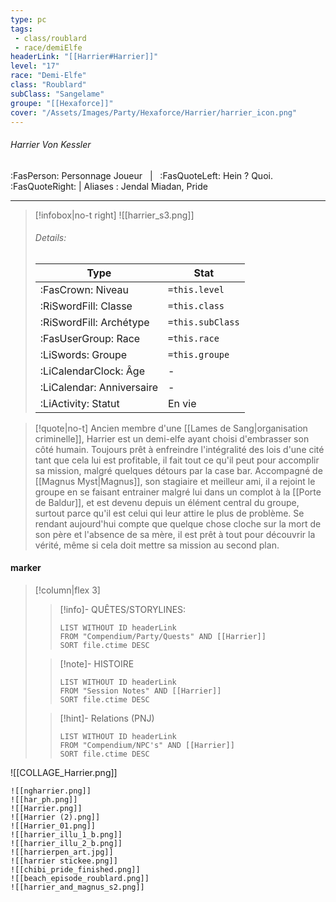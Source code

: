 ```yaml
---
type: pc
tags:
 - class/roublard
 - race/demiElfe
headerLink: "[[Harrier#Harrier]]"
level: "17"
race: "Demi-Elfe"
class: "Roublard"
subClass: "Sangelame"
groupe: "[[Hexaforce]]"
cover: "/Assets/Images/Party/Hexaforce/Harrier/harrier_icon.png"
---
```


###### Harrier Von Kessler
:FasPerson: Personnage Joueur &nbsp; | &nbsp; :FasQuoteLeft: Hein ? Quoi. :FasQuoteRight: | Aliases : Jendal Miadan, Pride
___
> [!infobox|no-t right]
> ![[harrier_s3.png]]
> ###### Details:
> | Type | Stat |
> | ---- | ---- |
> | :FasCrown: Niveau   | `=this.level` |
> | :RiSwordFill: Classe |  `=this.class`|
> | :RiSwordFill: Archétype |  `=this.subClass`|
> |  :FasUserGroup: Race |  `=this.race`|
> |  :LiSwords: Groupe |  `=this.groupe`|
> |  :LiCalendarClock: Âge | - |
> |  :LiCalendar: Anniversaire | - |
> | :LiActivity: Statut | En vie |

> [!quote|no-t]
> Ancien membre d'une [[Lames de Sang|organisation criminelle]], Harrier est un demi-elfe ayant choisi d'embrasser son côté humain. Toujours prêt à enfreindre l'intégralité des lois d'une cité tant que cela lui est profitable, il fait tout ce qu'il peut pour accomplir sa mission, malgré quelques détours par la case bar. Accompagné de [[Magnus Myst|Magnus]], son stagiaire et meilleur ami, il a rejoint le groupe en se faisant entrainer malgré lui dans un complot à la [[Porte de Baldur]], et est devenu depuis un élément central du groupe, surtout parce qu'il est celui qui leur attire le plus de problème. Se rendant aujourd'hui compte que quelque chose cloche sur la mort de son père et l'absence de sa mère, il est prêt à tout pour découvrir la vérité, même si cela doit mettre sa mission au second plan.
 
#### marker
> [!column|flex 3]
>> [!info]- QUÊTES/STORYLINES:
>>```dataview
>>LIST WITHOUT ID headerLink
>>FROM "Compendium/Party/Quests" AND [[Harrier]]
>>SORT file.ctime DESC
>
>>[!note]- HISTOIRE
>>```dataview
>>LIST WITHOUT ID headerLink
>>FROM "Session Notes" AND [[Harrier]]
>>SORT file.ctime DESC
>
>>[!hint]- Relations (PNJ)
>>```dataview
>>LIST WITHOUT ID headerLink
>>FROM "Compendium/NPC's" AND [[Harrier]]
>>SORT file.ctime DESC

![[COLLAGE_Harrier.png]]
```image-layout-masonry-3
![[ngharrier.png]]
![[har_ph.png]]
![[Harrier.png]]
![[Harrier (2).png]]
![[Harrier_01.png]]
![[harrier_illu_1_b.png]]
![[harrier_illu_2_b.png]]
![[harrierpen_art.jpg]]
![[harrier stickee.png]]
![[chibi_pride_finished.png]]
![[beach_episode_roublard.png]]
![[harrier_and_magnus_s2.png]]


```